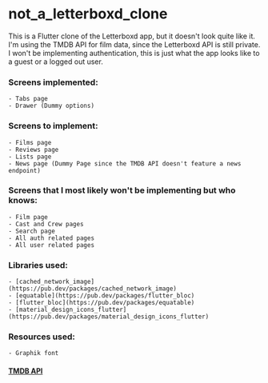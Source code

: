 # not_a_letterboxd_clone

This is a Flutter clone of the Letterboxd app, but it doesn't look quite like it. I'm using the TMDB API for film data, since the Letterboxd API is still private. I won't be implementing authentication, this is just what the app looks like to a guest or a logged out user.

### Screens implemented:

    - Tabs page
    - Drawer (Dummy options)

### Screens to implement:

    - Films page
    - Reviews page
    - Lists page
    - News page (Dummy Page since the TMDB API doesn't feature a news endpoint)

### Screens that I most likely won't be implementing but who knows:

    - Film page
    - Cast and Crew pages
    - Search page
    - All auth related pages
    - All user related pages

### Libraries used:

    - [cached_network_image](https://pub.dev/packages/cached_network_image)
    - [equatable](https://pub.dev/packages/flutter_bloc)
    - [flutter_bloc](https://pub.dev/packages/equatable)
    - [material_design_icons_flutter](https://pub.dev/packages/material_design_icons_flutter)

### Resources used:

    - Graphik font

#### [TMDB API](https://developers.themoviedb.org/3)
